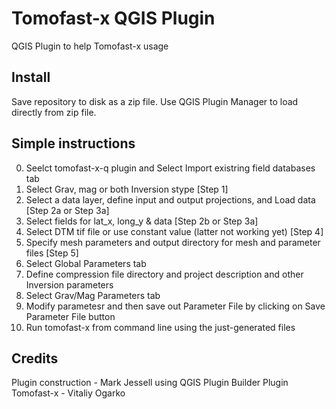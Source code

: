 # Tomofast-x QGIS Plugin
 QGIS Plugin to help Tomofast-x usage
 
## Install
Save repository to disk as a zip file. Use QGIS Plugin Manager to load directly from zip file.

## Simple instructions
0. Seelct tomofast-x-q plugin and Select Import existring field databases tab
1. Select Grav, mag or both Inversion stype [Step 1]
2. Select a data layer, define input and output projections, and Load data [Step 2a or Step 3a]
3. Select fields for lat_x, long_y & data [Step 2b or Step 3a]
4. Select DTM tif file or use constant value (latter not working yet) [Step 4]
5. Specify mesh parameters and output directory for mesh and parameter files [Step 5]
6. Select Global Parameters tab
7. Define compression file directory and project description and other Inversion parameters
8. Select Grav/Mag Parameters tab
9. Modify parametesr and then save out Parameter File by clicking on Save Parameter File button
10. Run tomofast-x from command line using the just-generated files


## Credits    
Plugin construction - Mark Jessell using QGIS Plugin Builder Plugin    
Tomofast-x - Vitaliy Ogarko    